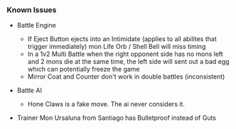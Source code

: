 ### Known Issues

  * Battle Engine
    * If Eject Button ejects into an Intimidate (applies to all abilites that trigger immediately) mon Life Orb / Shell Bell will miss timing
    * In a 1v2 Multi Battle when the right opponent side has no mons left and 2 mons die at the same time, the left side will sent out a bad egg which can potentially freeze the game
    * Mirror Coat and Counter don't work in double battles (inconsistent)

  * Battle AI
    * Hone Claws is a fake move. The ai never considers it.

  * Trainer Mon
    Ursaluna from Santiago has Bulletproof instead of Guts


